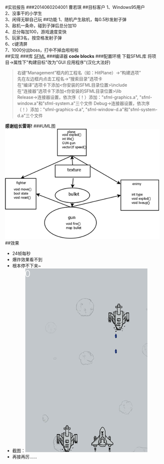 #实验报告
###2014060204001                      曹若琪
##目标客户
1、Windows95用户  
2、没事干的小学生  
3、闲得无聊自己玩
##功能
1、随机产生敌机，每0.5秒发射子弹   
3、敌机一条命，碰到子弹后总分加10  
4、总分每加100，游戏速度变快  
5、玩家3名，按空格发射子弹   
6、c键清屏  
7、1000分出boss，打中不掉血啦啦啦  
##实现
###库
[SFML]("http://www.sfml-dev.org/") 
###编译器
**code blocks**
###配置环境
下载SFML库
将项目->属性下"构建目标"改为"GUI 应用程序"(汉化大法好)
>右键“Management”框内的工程名（如：HitPlane）->“构建选项”  
>   先在左边框内点击工程名->“搜索目录”选项卡  
>   在“编译”选项卡下添加<你安装的SFML目录位置>\include  
>   在“连接器”选项卡下添加<你安装的SFML目录位置>\lib  
>   Release->连接器设置，依次序（！）添加："sfml-graphics.a", "sfml-window.a"和"sfml-system.a"三个文件 
>   Debug->连接器设置，依次序（！）添加："sfml-graphics-d.a", "sfml-window-d.a"和"sfml-system-d.a"三个文件   

**感谢组长雷哥!**
###UML图
![这个传上去了](https://github.com/rockycao0/plane/blob/master/%E5%9B%BE%E8%A1%A81.png)
##效果
* 24帧每秒
* 爆炸效果看不到
* 根本停不下来~
* 截图：![这个也传上去了](https://github.com/rockycao0/plane/blob/master/bomp.png)
* 再接再厉……